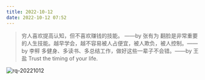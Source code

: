 ```yaml
---
title: 2022-10-12
date: 2022-10-12 07:52
---
```


> 穷人喜欢提高认知，但不喜欢赚钱的技能。 ​​​​——by 张有为
> 翻脸是非常重要的人生技能。越早学会，越不容易被人占便宜，被人欺负，被人控制。——by 李鲆
> 多健身、多读书、多总结工作，做好这些一辈子不会错。——by 王盐
> Trust the timing of your life.


![rq-20221012](http://images.iotop.work/upic/20221012-rq-20221012.jpg)